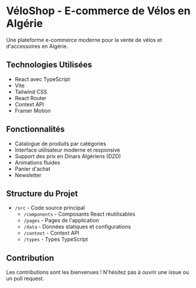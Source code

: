 # VéloShop - E-commerce de Vélos en Algérie

Une plateforme e-commerce moderne pour la vente de vélos et d'accessoires en Algérie.

## Technologies Utilisées

- React avec TypeScript
- Vite
- Tailwind CSS
- React Router
- Context API
- Framer Motion

## Fonctionnalités

- Catalogue de produits par catégories
- Interface utilisateur moderne et responsive
- Support des prix en Dinars Algériens (DZD)
- Animations fluides
- Panier d'achat
- Newsletter



## Structure du Projet

- `/src` - Code source principal
  - `/components` - Composants React réutilisables
  - `/pages` - Pages de l'application
  - `/data` - Données statiques et configurations
  - `/context` - Context API
  - `/types` - Types TypeScript

## Contribution

Les contributions sont les bienvenues ! N'hésitez pas à ouvrir une issue ou un pull request.
